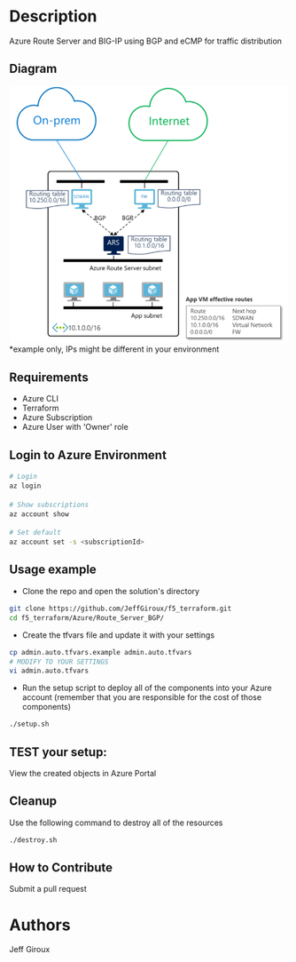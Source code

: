 # Description
Azure Route Server and BIG-IP using BGP and eCMP for traffic distribution

## Diagram

![Azure Route Server and BIG-IP](azure-route-server-overview.png)
*example only, IPs might be different in your environment

## Requirements

- Azure CLI
- Terraform
- Azure Subscription
- Azure User with 'Owner' role

## Login to Azure Environment

```bash
# Login
az login

# Show subscriptions
az account show

# Set default
az account set -s <subscriptionId>
```

## Usage example

- Clone the repo and open the solution's directory
```bash
git clone https://github.com/JeffGiroux/f5_terraform.git
cd f5_terraform/Azure/Route_Server_BGP/
```

- Create the tfvars file and update it with your settings

```bash
cp admin.auto.tfvars.example admin.auto.tfvars
# MODIFY TO YOUR SETTINGS
vi admin.auto.tfvars
```

- Run the setup script to deploy all of the components into your Azure account (remember that you are responsible for the cost of those components)

```bash
./setup.sh
```

## TEST your setup:

View the created objects in Azure Portal


## Cleanup
Use the following command to destroy all of the resources

```bash
./destroy.sh
```

## How to Contribute

Submit a pull request

# Authors
Jeff Giroux

